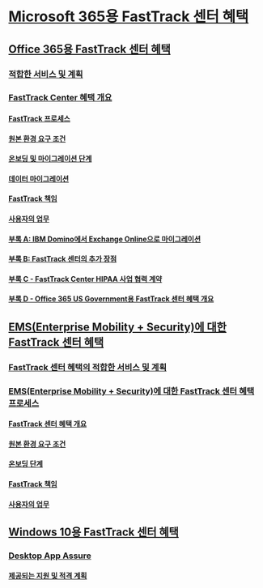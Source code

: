 # [Microsoft 365용 FastTrack 센터 혜택](M365-fasttrack-benefit-overview.md)
## [Office 365용 FastTrack 센터 혜택](O365-fasttrack-benefit-for-office-365.md)
### [적합한 서비스 및 계획](O365-eligible-services-and-plans.md)
### [FastTrack Center 혜택 개요](O365-fasttrack-benefit-overview.md)
#### [FastTrack 프로세스](O365-fasttrack-process.md)
#### [원본 환경 요구 조건](O365-source-environment-expectations.md)
#### [온보딩 및 마이그레이션 단계](O365-onboarding-and-migration.md)
#### [데이터 마이그레이션](O365-data-migration.md)
#### [FastTrack 책임](O365-fasttrack-responsibilities.md)
#### [사용자의 업무](O365-your-responsibilities.md)
#### [부록 A: IBM Domino에서 Exchange Online으로 마이그레이션](O365-from-ibm-domino-to-exchange-online.md)
#### [부록 B: FastTrack 센터의 추가 장점](O365-fasttrack-additional-benefits.md)
#### [부록 C - FastTrack Center HIPAA 사업 협력 계약](O365-hipaa-business-associate-agreement.md)
#### [부록 D - Office 365 US Government용 FastTrack 센터 혜택 개요](US-Gov-appendix-overview.md)
## [EMS(Enterprise Mobility + Security)에 대한 FastTrack 센터 혜택](https://docs.microsoft.com/en-us/enterprise-mobility-security/Solutions/enterprise-mobility-fasttrack-program?toc=/fasttrack/fasttrack/toc.json)
### [FastTrack 센터 혜택의 적합한 서비스 및 계획](https://docs.microsoft.com/en-us/enterprise-mobility-security/Solutions/fasttrack-center-benefit-for-enterprise-mobility-suite-ems?toc=/fasttrack/fasttrack/toc.json)
### [EMS(Enterprise Mobility + Security)에 대한 FastTrack 센터 혜택 프로세스](https://docs.microsoft.com/en-us/enterprise-mobility-security/Solutions/fasttrack-center-benefit-process-for-enterprise-mobility-suite-ems?toc=/fasttrack/fasttrack/toc.json)
#### [FastTrack 센터 혜택 개요](https://docs.microsoft.com/en-us/enterprise-mobility-security/Solutions/fasttrack-center-benefit-process-for-ems-overview?toc=/fasttrack/fasttrack/toc.json)
#### [원본 환경 요구 조건](https://docs.microsoft.com/en-us/enterprise-mobility-security/Solutions/fasttrack-center-benefit-process-for-ems-environment-expectations?toc=/fasttrack/fasttrack/toc.json)
#### [온보딩 단계](https://docs.microsoft.com/en-us/enterprise-mobility-security/Solutions/fasttrack-center-benefit-process-for-ems-phases?toc=/fasttrack/fasttrack/toc.json)
#### [FastTrack 책임](https://docs.microsoft.com/en-us/enterprise-mobility-security/Solutions/fasttrack-center-benefit-process-for-ems-fasttrack-responsibilities?toc=/fasttrack/fasttrack/toc.json)
#### [사용자의 업무](https://docs.microsoft.com/en-us/enterprise-mobility-security/Solutions/fasttrack-center-benefit-process-for-ems-your-responsibilities?toc=/fasttrack/fasttrack/toc.json)
## [Windows 10용 FastTrack 센터 혜택](Win-10-fasttrack-benefit-for-Windows-10.md)
### [Desktop App Assure](Win-10-desktop-app-assure.md)
#### [제공되는 지원 및 적격 계획](Win-10-daa-assistance-offered-and-plans.md)
